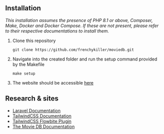 ## Installation

*This installation assumes the presence of PHP 8.1 or above, Composer, Make, Docker and Docker Compose. If these are not present, please refer to their respective documentations to install them.*

1. Clone this repository
	```
	git clone https://github.com/frenchykiller/moviedb.git
	```
2. Navigate into the created folder and run the setup command provided by the Makefile
	```
	make setup
	```
3. The website should be accessible [here](http://localhost)


## Research & sites

- [Laravel Documentation](https://laravel.com/docs)
- [TailwindCSS Documentation](https://tailwindcss.com/docs)
- [TailwindCSS Flowbite Plugin](https://flowbite.com/docs/components/modal/)
- [The Movie DB Documentation](https://developers.themoviedb.org/3)
